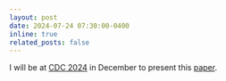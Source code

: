 ```yaml
---
layout: post
date: 2024-07-24 07:30:00-0400
inline: true
related_posts: false
---
```


I will be at [CDC 2024][cdc] in December to present this [paper][paper-cdc].

[paper-cdc]: https://arxiv.org/abs/2403.15626
[cdc]: https://cdc2024.ieeecss.org/
